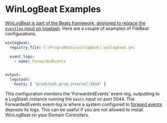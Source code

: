 # WinLogBeat Examples
[WinLogBeat is part of the Beats framework, designed to replace the `eventlog` input
on logstash](https://www.elastic.co/guide/en/beats/winlogbeat/current/_overview.html).
Here are a couple of examples of FileBeat configurations.

```yaml
winlogbeat:
  registry_file: C:/ProgramData/winlogbeat/.winlogbeat.yml

  event_logs:
    - name: ForwardedEvents
      

output:
  logstash:
    hosts: [ "prodstash.prod.internal:5044" ]

```
This configuration monitors the 'ForwardedEvents' event-log, outputting to a
LogStash instance running the `beats` input on port 5044. The ForwardedEvents
event-log is where a system configured to [forward events](https://msdn.microsoft.com/en-us/library/bb870973(v=vs.85).aspx)
deposits its logs. This can be useful if you are not allowed to install
WinLogBeat on your Domain Controllers.

